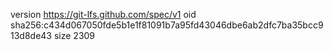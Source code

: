version https://git-lfs.github.com/spec/v1
oid sha256:c434d067050fde5b1e1f81091b7a95fd43046dbe6ab2dfc7ba35bcc913d8de43
size 2309
